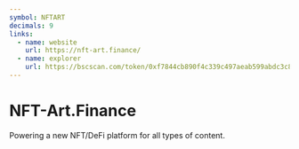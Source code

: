 ```yaml
---
symbol: NFTART
decimals: 9
links:
  - name: website
    url: https://nft-art.finance/
  - name: explorer
    url: https://bscscan.com/token/0xf7844cb890f4c339c497aeab599abdc3c874b67a
---
```


# NFT-Art.Finance

Powering a new NFT/DeFi platform for all types of content.
